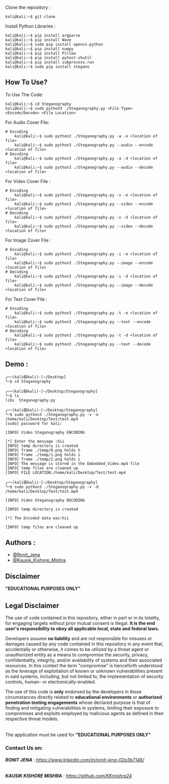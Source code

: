 Clone the repository :

```console
kali@kali:~$ git clone
```

Install Python Libraries :

```console
kali@kali:~$ pip install argparse
kali@kali:~$ pip install Wave
kali@kali:~$ sudo pip install opencv-python
kali@kali:~$ pip install numpy
kali@kali:~$ pip install Pillow
kali@kali:~$ pip install pytest-shutil
kali@kali:~$ pip install subprocess.run
kali@kali:~$ sudo pip install stegano
```

## How To Use?

To Use The Code:

```console
kali@kali:~$ cd Steganography
kali@kali:~$ sudo python3 ./Steganography.py <File Type> <Encode/Decode> <File Location>
```

For Audio Cover File:

```console
# Encoding
    kali@kali:~$ sudo python3 ./Steganography.py -a -e <location of file>
    kali@kali:~$ sudo python3 ./Steganography.py --audio --encode <location of file>
# Decoding
    kali@kali:~$ sudo python3 ./Steganography.py -a -d <location of file>
    kali@kali:~$ sudo python3 ./Steganography.py --audio --decode <location of file>
```

For Video Cover File :

```console
# Encoding
    kali@kali:~$ sudo python3 ./Steganography.py -v -e <location of file>
    kali@kali:~$ sudo python3 ./Steganography.py --video --encode <location of file>
# Decoding
    kali@kali:~$ sudo python3 ./Steganography.py -v -d <location of file>
    kali@kali:~$ sudo python3 ./Steganography.py --video --decode <location of file>
```

For Image Cover File :

```console
# Encoding
    kali@kali:~$ sudo python3 ./Steganography.py -i -e <location of file>
    kali@kali:~$ sudo python3 ./Steganography.py --image --encode <location of file>
# Decoding
    kali@kali:~$ sudo python3 ./Steganography.py -i -d <location of file>
    kali@kali:~$ sudo python3 ./Steganography.py --image --decode <location of file>
```

For Text Cover File :

```console
# Encoding
    kali@kali:~$ sudo python3 ./Steganography.py -t -e <location of file>
    kali@kali:~$ sudo python3 ./Steganography.py --text --encode <location of file>
# Decoding
    kali@kali:~$ sudo python3 ./Steganography.py -t -d <location of file>
    kali@kali:~$ sudo python3 ./Steganography.py --text --decode <location of file>
```

## Demo :

```console
┌──(kali㉿kali)-[~/Desktop]
└─$ cd Steganography

┌──(kali㉿kali)-[~/Desktop/Steganography]
└─$ ls
libs  Steganography.py

┌──(kali㉿kali)-[~/Desktop/Steganography]
└─$ sudo python3 ./Steganography.py -v -e /home/kali/Desktop/Test/test.mp4
[sudo] password for kali:

[INFO] Video Steganography ENCODING

[*] Enter the message :hii
[INFO] temp directory is created
[INFO] frame ./temp/0.png holds h
[INFO] frame ./temp/1.png holds i
[INFO] frame ./temp/2.png holds i
[INFO] The message is stored in the Embedded_Video.mp4 file
[INFO] temp files are cleaned up
[INFO] FILE LOCATION:/home/kali/Desktop/Test/test.mp4

┌──(kali㉿kali)-[~/Desktop/Steganography]
└─$ sudo python3 ./Steganography.py -v -d /home/kali/Desktop/Test/test.mp4

[INFO] Video Steganography DECODING

[INFO] temp directory is created

[*] The Encoded data was:hii

[INFO] temp files are cleaned up
```

## Authors :

- [@Ronit_Jena](https://github.com/ronitjena09)
- [@Kausik_Kishore_Mishra](https://github.com/KKmishra24)

## Disclaimer

**"EDUCATIONAL PURPOSES ONLY"**

######

## Legal Disclaimer

The use of code contained in this repository, either in part or in its totality,
for engaging targets without prior mutual consent is illegal. **It is
the end user's responsibility to obey all applicable local, state and
federal laws.**

Developers assume **no liability** and are not
responsible for misuses or damages caused by any code contained
in this repository in any event that, accidentally or otherwise, it comes to
be utilized by a threat agent or unauthorized entity as a means to compromise
the security, privacy, confidentiality, integrity, and/or availability of
systems and their associated resources. In this context the term "compromise" is
henceforth understood as the leverage of exploitation of known or unknown vulnerabilities
present in said systems, including, but not limited to, the implementation of
security controls, human- or electronically-enabled.

The use of this code is **only** endorsed by the developers in those
circumstances directly related to **educational environments** or
**authorized penetration testing engagements** whose declared purpose is that
of finding and mitigating vulnerabilities in systems, limiting their exposure
to compromises and exploits employed by malicious agents as defined in their
respective threat models.

######

The application must be used for **"EDUCATIONAL PURPOSES ONLY"**

### Contact Us on:

###### **RONIT JENA** : https://www.linkedin.com/in/ronit-jena-02a3b7146/

###### **KAUSIK KISHORE MISHRA** : https://github.com/KKmishra24
